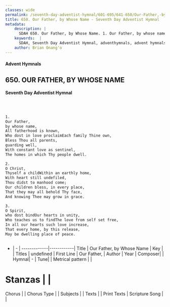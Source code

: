 ```yaml
---
classes: wide
permalink: /seventh-day-adventist-hymnal/601-695/641-650/Our-Father,-by-Whose-Name/
title: 650. Our Father, by Whose Name - Seventh Day Adventist Hymnal
metadata:
    description: |
      SDAH 650. Our Father, by Whose Name. 1. Our Father, by whose name, All fatherhood is known, Who dost in love proclaimEach family Thine own, Bless Thou all parents, guarding well, With constant love as sentinel, The homes in which Thy people dwell.
    keywords:  |
      SDAH, Seventh Day Adventist Hymnal, adventhymnals, advent hymnals, Our Father, by Whose Name, Our Father, 
    author: Brian Onang'o
---
```


#### Advent Hymnals
## 650. OUR FATHER, BY WHOSE NAME
#### Seventh Day Adventist Hymnal

```txt



1.
Our Father,
by whose name,
All fatherhood is known,
Who dost in love proclaimEach family Thine own,
Bless Thou all parents,
guarding well,
With constant love as sentinel,
The homes in which Thy people dwell.

2.
O Christ,
Thyself a childWithin an earthly home,
With heart still undefiled,
Thou didst to manhood come;
Our children bless, in every place,
That they may all behold Thy face,
And knowing Thee may grow in grace.

3.
O Spirit,
who dost bindOur hearts in unity,
Who teaches us to findThe love from self set free,
In all our hearts such love increase,
That every home, by this release,
May be dwelling place of peace.



```

- |   -  |
-------------|------------|
Title | Our Father, by Whose Name |
Key |  |
Titles | undefined |
First Line | Our Father, |
Author | 
Year | 
Composer|  |
Hymnal|  - |
Tune|  |
Metrical pattern | |
# Stanzas |  |
Chorus |  |
Chorus Type |  |
Subjects |  |
Texts |  |
Print Texts | 
Scripture Song |  |
  
